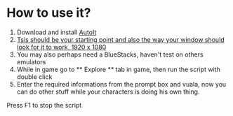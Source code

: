 # How to use it? #

1. Download and install [AutoIt](https://www.autoitscript.com/site/autoit/downloads/)
2. [Tsis should be your starting point and also the way your window should look for it to work, 1920 x 1080](https://prnt.sc/iplvxr)
3. You may also perhaps need a BlueStacks, haven't test on others emulators
3. While in game go to ** Explore ** tab in game, then run the script with double click
4. Enter the required informations from the prompt box and vuala, now you can do other stuff while your characters is doing his own thing.

Press F1 to stop the script
